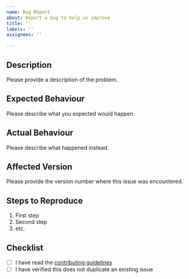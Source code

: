 ```yaml
---
name: Bug Report
about: Report a bug to help us improve
title: ''
labels: ''
assignees: ''

---
```


## Description

Please provide a description of the problem.

## Expected Behaviour

Please describe what you expected would happen.

## Actual Behaviour

Please describe what happened instead.

## Affected Version

Please provide the version number where this issue was encountered.

## Steps to Reproduce

1. First step
1. Second step
1. etc.

## Checklist

<!-- TODO: Update the link below to point to your project's contributing guidelines -->
- [ ] I have read the [contributing guidelines](https://github.com/wayfair-incubator/dagger/blob/main/CONTRIBUTING.md)
- [ ] I have verified this does not duplicate an existing issue
